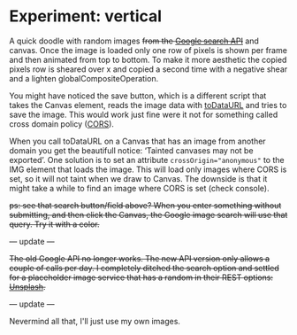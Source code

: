 <!--
  date: 2014-04-24
  modified: 2016-02-24
  slug: experiment-vertical
  type: post
  tags: REST, cool shit, experiment
  related: experiment-*
-->

# Experiment: vertical

A quick doodle with random images ~~from the [Google search API](https://developers.google.com/image-search/v1/devguide)~~ and canvas. Once the image is loaded only one row of pixels is shown per frame and then animated from top to bottom. To make it more aesthetic the copied pixels row is sheared over x and copied a second time with a negative shear and a lighten globalCompositeOperation.

You might have noticed the save button, which is a different script that takes the Canvas element, reads the image data with [toDataURL](https://developer.mozilla.org/en-US/docs/Web/API/HTMLCanvasElement.toDataURL) and tries to save the image. This would work just fine were it not for something called cross domain policy ([CORS](http://en.wikipedia.org/wiki/Cross-origin_resource_sharing)).

When you call toDataURL on a Canvas that has an image from another domain you get the beautifull notice: ‘Tainted canvases may not be exported’. One solution is to set an attribute `crossOrigin="anonymous"` to the IMG element that loads the image. This will load only images where CORS is set, so it will not taint when we draw to Canvas. The downside is that it might take a while to find an image where CORS is set (check console).

~~ps: see that search button/field above? When you enter something without submitting, and then click the Canvas, the Google image search will use that query. Try it with a color.~~

— update —

~~The old Google API no longer works. The new API version only allows a couple of calls per day. I completely ditched the search option and settled for a placeholder image service that has a random in their REST options: [Unsplash](https://unsplash.it/).~~

— update —

Nevermind all that, I'll just use my own images.

<pre><code data-language="javascript" data-src="/static/experiment/vertical.js"></code></pre>
